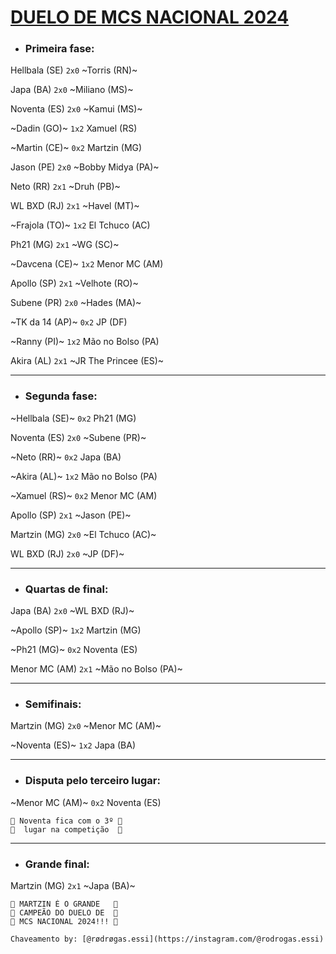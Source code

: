 # [DUELO DE MCS NACIONAL 2024](https://www.youtube.com/live/FambjMUOcJ4?si=lftwyO3ppSphmMAo)

- ### Primeira fase:

Hellbala (SE) `2x0` ~Torris (RN)~

Japa (BA) `2x0` ~Miliano (MS)~

Noventa (ES) `2x0` ~Kamui (MS)~

~Dadin (GO)~ `1x2` Xamuel (RS)

~Martin (CE)~ `0x2` Martzin (MG)

Jason (PE) `2x0` ~Bobby Midya (PA)~

Neto (RR) `2x1` ~Druh (PB)~

WL BXD (RJ) `2x1` ~Havel (MT)~

~Frajola (TO)~ `1x2` El Tchuco (AC)

Ph21 (MG) `2x1` ~WG (SC)~

~Davcena (CE)~ `1x2` Menor MC (AM)

Apollo (SP) `2x1` ~Velhote (RO)~

Subene (PR) `2x0` ~Hades (MA)~

~TK da 14 (AP)~ `0x2` JP (DF)

~Ranny (PI)~ `1x2` Mão no Bolso (PA)

Akira (AL) `2x1` ~JR The Princee (ES)~

---------------------------------------------------

- ### Segunda fase:

~Hellbala (SE)~ `0x2` Ph21 (MG)

Noventa (ES) `2x0` ~Subene (PR)~

~Neto (RR)~ `0x2` Japa (BA)

~Akira (AL)~ `1x2` Mão no Bolso (PA)

~Xamuel (RS)~ `0x2` Menor MC (AM)

Apollo (SP) `2x1` ~Jason (PE)~

Martzin (MG) `2x0` ~El Tchuco (AC)~

WL BXD (RJ) `2x0` ~JP (DF)~

---------------------------------------------------

- ### Quartas de final:

Japa (BA) `2x0` ~WL BXD (RJ)~

~Apollo (SP)~ `1x2` Martzin (MG)

~Ph21 (MG)~ `0x2` Noventa (ES)

Menor MC (AM) `2x1` ~Mão no Bolso (PA)~

---------------------------------------------------

- ### Semifinais:

Martzin (MG) `2x0` ~Menor MC (AM)~

~Noventa (ES)~ `1x2` Japa (BA)

---------------------------------------------------

- ### Disputa pelo terceiro lugar:

~Menor MC (AM)~ `0x2` Noventa (ES)

```
🥉 Noventa fica com o 3º 🥉
🥉  lugar na competição  🥉
```

---------------------------------------------------

- ### Grande final:

Martzin (MG) `2x1` ~Japa (BA)~

```
🥇 MARTZIN É O GRANDE   🥇
🥇 CAMPEÃO DO DUELO DE  🥇
🥇 MCS NACIONAL 2024!!! 🥇
```

`Chaveamento by: [@rødrøgas.essi](https://instagram.com/@rodrogas.essi)`